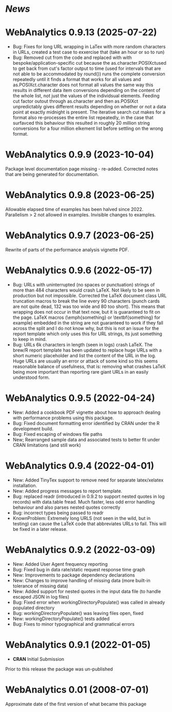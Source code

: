 # *News*

# WebAnalytics 0.9.13 (2025-07-22)

* Bug: Fixes for long URL wrapping in LaTex with more random characters in URLs, created a test case to exxercise that (take an hour or so to run)
* Bug: Removed cut from the code and replaced with with bespoke/application-specific cut because the as.character.POSIXctused to get back from cut's factor 
output to time (used for intervals that are not able to be accommodated by round()) runs the complete conversion repeatedly until it finds a format that works for all values and as.POSIXct.character does not format all values the same way this results in different data item conversions depending on the content of the whole list, not just the values of the individsual elements.  Feeding cut factor outout through as.character and then as.POSIXct unpredictably gives different results depending on whether or not a data point at exactly midnight is present.  The iterative search cut makes for a format also re-processes the entire list repeatedly, in the case that surfavced this behaviour this resulted in roughly 20 million string conversions for a four million elkement list before settling on the wrong format.  

# WebAnalytics 0.9.9 (2023-10-04)

Package level documentation page missing - re-added.  Corrected notes that are being generated for documentation.

# WebAnalytics 0.9.8 (2023-06-25)

Allowable elapsed time of examples has been halved since 2022.  Parallelism > 2 
not allowed in examples.  Invisible changes to examples.

# WebAnalytics 0.9.7 (2023-06-25)

Rewrite of parts of the performance analysis vignette PDF.   

# WebAnalytics 0.9.6 (2022-05-17)

* Bug: URLs with uninterrupted (no spaces or punctuation) strings of more than 484 characters would crash LaTeX.  Not likely to be seen in production but not impossible.  Corrected the LaTeX document class URL truncation macros to break the line every 90 characters (punch cards are not quite dead, 132 was too wide and 80 too short).  This means that wrapping does not occur in that text now, but it is guaranteed to fit on the page.  LaTeX macros (\emph{something} or \textbf{something} for example) embedded in the string are not guaranteed to work if they fall across the split and I do not know why, but this is not an issue for the report template which only uses this for URL strings, its just something to keep in mind.  
* Bug: URLs 6k characters in length (seen in logs) crash LaTeX.  The brew/R report template has been updated to replace huge URLs with a short numeric placeholder and list the content of the URL in the log.  Huge URLs are usually an error or attack of some kind so this seems reasonable balance of usefulness, that is: removing what crashes LaTeX being more important than reporting rare giant URLs in an easily understood form.  

# WebAnalytics 0.9.5 (2022-04-24)

* New: Added a cookbook PDF vignette about how to approach dealing with performance problems using this package.  
* Bug: Fixed document formatting error identified by CRAN under the R development build.  
* Bug: Fixed escaping of windows file paths
* New; Rearranged sample data and associated tests to better fit under CRAN limitations (and still work) 

# WebAnalytics 0.9.4 (2022-04-01)

* New: Added TinyTex support to remove need for separate latex/xelatex installation.
* New: Added progress messages to report template.
* Bug: replaced readr (introduced in 0.9.2 to support nested quotes in log records) with data.table fread.  Much faster, less odd error handling behaviour and also parses nested quotes correctly  
* Bug: incorrect types being passed to readr
* KnownProblem: Extremely long URLS (not seen in the wild, but in testing) can cause the LaTeX code that abbreviates URLs to fail.  This will be fixed in a later release.  

# WebAnalytics 0.9.2 (2022-03-09)

* New: Added User Agent frequency reporting
* Bug: Fixed bug in data rate/static request response time graph 
* New: Improvements to package dependency declarations
* New: Changes to improve handling of missing data (more built-in tolerance of missing data)
* New: Added support for nested quotes in the input data file (to handle escaped JSON in log files)
* Bug: Fixed error when workingDirectoryPopulate() was called in already populated directory
* Bug: workingDirectoryPopulate() was leaving files open, fixed
* New: workingDirectoryPopulate() tests added
* Bug: Fixes to minor typographical and grammatical errors 

# WebAnalytics 0.9.1 (2022-01-05)

* **CRAN** Initial Submission

Prior to this release the package was un-published

# WebAnalytics 0.01 (2008-07-01)

Approximate date of the first version of what became this package 

